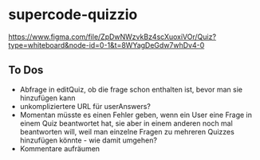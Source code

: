# supercode-quizzio

https://www.figma.com/file/ZpDwNWzvkBz4scXuoxiVOr/Quiz?type=whiteboard&node-id=0-1&t=8WYagDeGdw7whDv4-0

## To Dos

- Abfrage in editQuiz, ob die frage schon enthalten ist, bevor man sie hinzufügen kann
- unkompliziertere URL für userAnswers?
- Momentan müsste es einen Fehler geben, wenn ein User eine Frage in einem Quiz beantwortet hat, sie aber in einem anderen noch mal beantworten will, weil man einzelne Fragen zu mehreren Quizzes hinzufügen könnte - wie damit umgehen?
- Kommentare aufräumen
